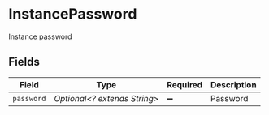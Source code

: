 # InstancePassword

Instance password


## Fields

| Field                        | Type                         | Required                     | Description                  |
| ---------------------------- | ---------------------------- | ---------------------------- | ---------------------------- |
| `password`                   | *Optional<? extends String>* | :heavy_minus_sign:           | Password                     |